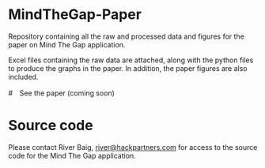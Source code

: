 # MindTheGap-Paper
Repository containing all the raw and processed data and figures for the paper on Mind The Gap application. 

Excel files containing the raw data are attached, along with the python files to produce the graphs in the paper. 
In addition, the paper figures are also included. 


#　See the paper
(coming soon)


# Source code
Please contact River Baig, river@hackpartners.com for access to the source code for the Mind The Gap application. 
